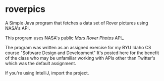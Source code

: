 # roverpics
A Simple Java program that fetches a data set of Rover pictures using NASA's API.

This program uses NASA's public [_Mars Rover Photos_ API_](https://api.nasa.gov/api.html#MarsPhotos)

The program was written as an assigned exercise for my BYU Idaho CS course "Software Design and Development"
It's posted here for the benefit of the class who may be unfamiliar working with APIs other than Twitter's which 
was the default assignment.

If you're using IntelliJ, import the project.
